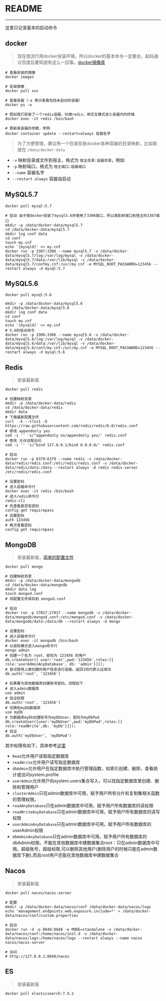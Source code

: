 # README
***
这里只记录基本的启动命令

## docker
> 现在很流行用docker安装环境，所以docker的基本命令一定要会，起码通过百度后要知道有这么一回事。[docker镜像库](https://hub.docker.com/)
```shell
# 查看安装的镜像
docker images

# 安装镜像
docker pull xxx

# 查看容器（-a 表示查看包括未启动的容器）
docker ps -a

# 假如我们安装了一个redis容器，叫做redis，用交互模式进入容器内的终端
docker exec -it redis /bin/bash

# 更新某容器的参数，举例
docker container update --restart=always 容器名字
```
> 为了方便管理，建议用一个目录存放docker各种容器的目录映射，比如我放在 `/data/docker-data`
- `-v` 映射目录或文件到宿主，格式为 `宿主目录:容器目录`，例如
- `-p` 映射端口，格式为 `宿主端口:容器端口`
- `--name` 容器名字
- `--restart always` 容器自启动

## MySQL5.7
```shell
docker pull mysql:5.7

# 启动 由于我docker安装了mysql5.6并使用了3306端口，所以我影射端口到宿主的3307端口
mkdir -p /data/docker-data/mysql5.7
cd /data/docker-data/mysql5.7
mkdir log conf data
cd conf
touch my.cnf
echo '[mysqld]' >> my.cnf
docker run -p 3307:3306 --name mysql5.7 -v /data/docker-data/mysql5.7/log:/var/log/mysql -v /data/docker-data/mysql5.7/data:/var/lib/mysql -v /data/docker-data/mysql5.7/confmy.cnf:/usr/my.cnf -e MYSQL_ROOT_PASSWORD=123456 --restart always -d mysql:5.7
```

## MySQL5.6
```shell
docker pull mysql:5.6

mkdir -p /data/docker-data/mysql5.6
cd /data/docker-data/mysql5.6
mkdir log conf data
cd conf
touch my.cnf
echo '[mysqld]' >> my.cnf
# 5.6的启动命令
docker run -p 3306:3306 --name mysql5.6 -v /data/docker-data/mysql5.6/log:/var/log/mysql -v /data/docker-data/mysql5.6/data:/var/lib/mysql -v /data/docker-data/mysql5.6/conf/my.cnf:/usr/my.cnf -e MYSQL_ROOT_PASSWORD=123456 --restart always -d mysql:5.6
```

## Redis
> 安装最新版
```shell
docker pull redis

# 创建映射目录
mkdir -p /data/docker-data/redis
cd /data/docker-data/redis
mkdir data
# 下载最新配置文件
curl  -k --tlsv1 -O https://raw.githubusercontent.com/redis/redis/6.0/redis.conf
# 修改 appendonly yes
sed -i '' 's/^appendonly no/appendonly yes/' redis.conf
# 修改 允许远程访问
sed -i '' 's/^bind 127.0.0.1/bind 0.0.0.0/' redis.conf

# 启动
docker run -p 6379:6379 --name redis -v /data/docker-data/redis/redis.conf:/etc/redis/redis.conf -v /data/docker-data/redis/data:/data --restart always -d redis redis-server /etc/redis/redis.conf

# 设置密码
# 进入容器命令行
docker exec -it redis /bin/bash
# 进入redis命令行
redis-cli
# 先查看是否有密码
config get requirepass
# 设置密码
auth 123456
# 再次查看密码
config get requirepass
```

## MongoDB
> 安装最新版，[简单的配置文件](/docker/mongod.conf)
```shell
docker pull mongo

# 创建映射目录
mkdir -p /data/docker-data/mongodb
cd /data/docker-data/mongodb
mkdir data log
touch mongod.conf
# 将配置文件保存到 mongod.conf

# 启动
docker run -p 27017:27017 --name mongodb -v /data/docker-data/mongodb/mongod.conf:/etc/mongod.conf -v /data/docker-data/mongodb/data:/data/db --restart always -d mongo

# 设置密码
# 进入容器命令行
docker exec -it mongodb /bin/bash
# 以授权模式进入mongo命令行
mongo admin
# 创建一个名为 root，密码为 123456 的用户
db.createUser({ user:'root',pwd:'123456',roles:[{ role:'userAdminAnyDatabase', db: 'admin'}]});
# 尝试使用上面创建的用户信息进行连接。返回1则代表认证成功
db.auth('root', '123456')

# 如果要为其他数据库创建账号密码，流程如下
# 进入admin数据库
use admin
# 验证权限
db.auth('root', '123456')
# 切换到myDb数据库
use myDb
# 为数据库myDb创建账号为myDbUser，密码为myDbPwd
db.createUser({user:'myDbUser',pwd:'myDbPwd',roles:[{ role:'readWrite',db: 'myDb'}]});
# 验证
db.auth('myDbUser', 'myDbPwd')
```
其中权限有如下，具体参考[这里](https://www.cnblogs.com/banbosuiyue/p/13094105.html)
- `Read`允许用户读取指定数据库
- `readWrite`允许用户读写指定数据库
- `dbAdmin`允许用户在指定数据库中执行管理函数，如索引创建、删除，查看统计或访问system.profile
- `userAdmin`允许用户向system.users集合写入，可以找指定数据库里创建、删除和管理用户
- `clusterAdmin`只在admin数据库中可用，赋予用户所有分片和复制集相关函数的管理权限。
- `readAnyDatabase`只在admin数据库中可用，赋予用户所有数据库的读权限
- `readWriteAnyDatabase`只在admin数据库中可用，赋予用户所有数据库的读写权限
- `userAdminAnyDatabase`只在admin数据库中可用，赋予用户所有数据库的userAdmin权限
- `dbAdminAnyDatabase`只在admin数据库中可用，赋予用户所有数据库的dbAdmin权限。不能在其他数据库中建数据集合root：只在admin数据库中可用。超级账号，超级权限,可以删除其他用户(删除用户的时候只能在admin数据库下删),而且root用户还能在其他数据库中建数据集合

## Nacos
> 安装最新版
```shell
docker pull nacos/nacos-server

# 配置
mkdir -p /data/docker-data/nacos/conf /data/docker-data/nacos/logs
echo 'management.endpoints.web.exposure.include=*' > /data/docker-data/nacos/conf/custom.properties

# 启动
docker run -d -p 8848:8848 -e MODE=standalone -v /data/docker-data/nacos/conf:/home/nacos/init.d -v /data/docker-data/nacos/logs:/home/nacos/logs --restart always --name nacos nacos/nacos-server

# 访问
# http://127.0.0.1:8848/nacos
```

## ES
> 安装最新版
```shell
docker pull elasticsearch:7.9.2

```
